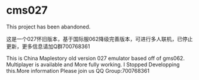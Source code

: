 # cms027 
This project has been abandoned.

这是一个027怀旧版本，基于国际服062降级完善版本，可进行多人联机，已停止更新，更多信息请加Q群700768361

This is China Maplestory old version 027 emulator based off of gms062. Multiplayer is available and More fully working. I Stopped Developping this.More information Please join us QQ Group:700768361
